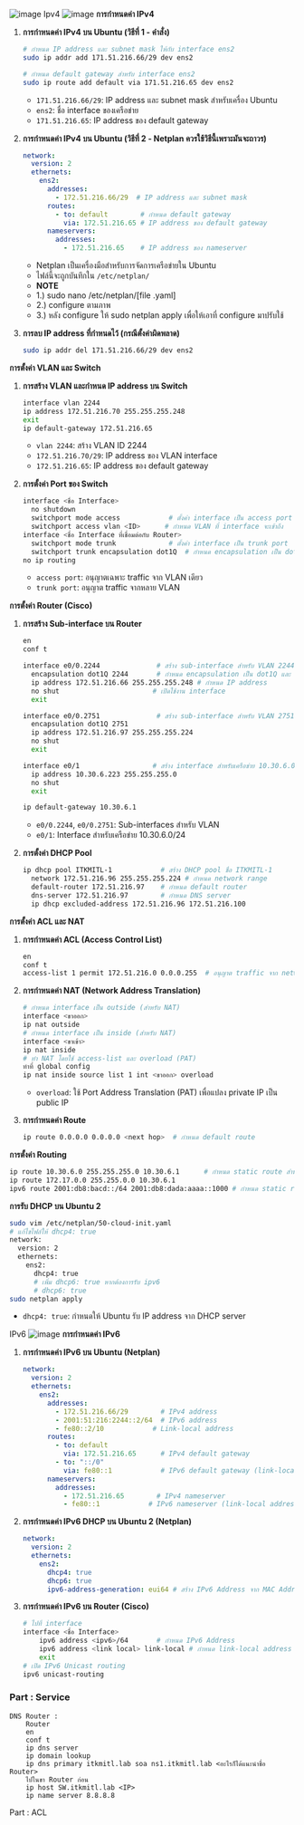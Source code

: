 ![image](https://github.com/user-attachments/assets/0376cf79-3628-4a90-aebf-dc6fcb24b7aa)
Ipv4 ![image](https://github.com/user-attachments/assets/93dce1bd-385d-451c-9d57-7a01e7070cf4)
**การกำหนดค่า IPv4**

1.  **การกำหนดค่า IPv4 บน Ubuntu (วิธีที่ 1 - คำสั่ง)**

    ```bash
    # กำหนด IP address และ subnet mask ให้กับ interface ens2
    sudo ip addr add 171.51.216.66/29 dev ens2

    # กำหนด default gateway สำหรับ interface ens2
    sudo ip route add default via 171.51.216.65 dev ens2
    ```
    *   `171.51.216.66/29`: IP address และ subnet mask สำหรับเครื่อง Ubuntu
    *   `ens2`: ชื่อ interface ของเครือข่าย
    *   `171.51.216.65`: IP address ของ default gateway

2.  **การกำหนดค่า IPv4 บน Ubuntu (วิธีที่ 2 - Netplan ควรใช้วิธีนี้เพราะมันจะถาวร)**

    ```yaml
    network:
      version: 2
      ethernets:
        ens2:
          addresses:
            - 172.51.216.66/29  # IP address และ subnet mask
          routes:
            - to: default        # กำหนด default gateway
              via: 172.51.216.65 # IP address ของ default gateway
          nameservers:
            addresses:
              - 172.51.216.65    # IP address ของ nameserver
    ```
    *   Netplan เป็นเครื่องมือสำหรับการจัดการเครือข่ายใน Ubuntu
    *   ไฟล์นี้จะถูกบันทึกใน `/etc/netplan/`
    *   ****NOTE****
    *   1.) sudo nano /etc/netplan/[file .yaml]
    *   2.) configure ตามภาพ
    *   3.) หลัง configure ให้ sudo netplan apply เพื่อให้เอาที่ configure มาปรับใช้ 

3.  **การลบ IP address ที่กำหนดไว้ (กรณีตั้งค่าผิดพลาด)**

    ```bash
    sudo ip addr del 171.51.216.66/29 dev ens2
    ```

**การตั้งค่า VLAN และ Switch**

1.  **การสร้าง VLAN และกำหนด IP address บน Switch**

    ```bash
    interface vlan 2244
    ip address 172.51.216.70 255.255.255.248
    exit
    ip default-gateway 172.51.216.65
    ```
    *   `vlan 2244`: สร้าง VLAN ID 2244
    *   `172.51.216.70/29`: IP address ของ VLAN interface
    *   `172.51.216.65`: IP address ของ default gateway

2.  **การตั้งค่า Port ของ Switch**

    ```bash
    interface <ชื่อ Interface>
      no shutdown
      switchport mode access            # ตั้งค่า interface เป็น access port
      switchport access vlan <ID>      # กำหนด VLAN ที่ interface จะเข้าถึง
    interface <ชื่อ Interface ที่เชื่อมต่อกับ Router>
      switchport mode trunk             # ตั้งค่า interface เป็น trunk port
      switchport trunk encapsulation dot1Q  # กำหนด encapsulation เป็น dot1Q
    no ip routing
    ```
    *   `access port`: อนุญาตเฉพาะ traffic จาก VLAN เดียว
    *   `trunk port`: อนุญาต traffic จากหลาย VLAN

**การตั้งค่า Router (Cisco)**

1.  **การสร้าง Sub-interface บน Router**

    ```bash
    en
    conf t

    interface e0/0.2244              # สร้าง sub-interface สำหรับ VLAN 2244
      encapsulation dot1Q 2244       # กำหนด encapsulation เป็น dot1Q และ VLAN ID
      ip address 172.51.216.66 255.255.255.248 # กำหนด IP address
      no shut                       # เปิดใช้งาน interface
      exit

    interface e0/0.2751              # สร้าง sub-interface สำหรับ VLAN 2751
      encapsulation dot1Q 2751
      ip address 172.51.216.97 255.255.255.224
      no shut
      exit

    interface e0/1                  # สร้าง interface สำหรับเครือข่าย 10.30.6.0/24
      ip address 10.30.6.223 255.255.255.0
      no shut
      exit

    ip default-gateway 10.30.6.1
    ```
    *   `e0/0.2244`, `e0/0.2751`: Sub-interfaces สำหรับ VLAN
    *   `e0/1`: Interface สำหรับเครือข่าย 10.30.6.0/24

2.  **การตั้งค่า DHCP Pool**

    ```bash
    ip dhcp pool ITKMITL-1            # สร้าง DHCP pool ชื่อ ITKMITL-1
      network 172.51.216.96 255.255.255.224 # กำหนด network range
      default-router 172.51.216.97    # กำหนด default router
      dns-server 172.51.216.97        # กำหนด DNS server
      ip dhcp excluded-address 172.51.216.96 172.51.216.100
    ```

**การตั้งค่า ACL และ NAT**

1.  **การกำหนดค่า ACL (Access Control List)**

    ```bash
    en
    conf t
    access-list 1 permit 172.51.216.0 0.0.0.255  # อนุญาต traffic จาก network 172.51.216.0/24
    ```
2.  **การกำหนดค่า NAT (Network Address Translation)**

    ```bash
    # กำหนด interface เป็น outside (สำหรับ NAT)
    interface <ขาออก>
    ip nat outside
    # กำหนด interface เป็น inside (สำหรับ NAT)
    interface <ขาเข้า>
    ip nat inside
    # ทำ NAT โดยใช้ access-list และ overload (PAT)
    ทำที่ global config
    ip nat inside source list 1 int <ขาออก> overload
    ```
    *   `overload`: ใช้ Port Address Translation (PAT) เพื่อแปลง private IP เป็น public IP

3.  **การกำหนดค่า Route**

    ```bash
    ip route 0.0.0.0 0.0.0.0 <next hop>  # กำหนด default route
    ```

**การตั้งค่า Routing**

```bash
ip route 10.30.6.0 255.255.255.0 10.30.6.1      # กำหนด static route สำหรับเครือข่าย 10.30.6.0/24
ip route 172.17.0.0 255.255.0.0 10.30.6.1
ipv6 route 2001:db8:bacd::/64 2001:db8:dada:aaaa::1000 # กำหนด static route สำหรับ IPv6
```

**การรับ DHCP บน Ubuntu 2**

```bash
sudo vim /etc/netplan/50-cloud-init.yaml
# แก้ไขไฟล์ให้ dhcp4: true
network:
  version: 2
  ethernets:
    ens2:
      dhcp4: true
      # เพิ่ม dhcp6: true หากต้องการรับ ipv6
      # dhcp6: true
sudo netplan apply
```
*  `dhcp4: true`: กำหนดให้ Ubuntu รับ IP address จาก DHCP server

IPv6 ![image](https://github.com/user-attachments/assets/e78a762a-8dff-48e8-a7d7-c62eafea1cb0)
**การกำหนดค่า IPv6**

1.  **การกำหนดค่า IPv6 บน Ubuntu (Netplan)**

    ```yaml
    network:
      version: 2
      ethernets:
        ens2:
          addresses:
            - 172.51.216.66/29        # IPv4 address
            - 2001:51:216:2244::2/64  # IPv6 address
            - fe80::2/10            # Link-local address
          routes:
            - to: default
              via: 172.51.216.65      # IPv4 default gateway
            - to: "::/0"
              via: fe80::1            # IPv6 default gateway (link-local address)
          nameservers:
            addresses:
              - 172.51.216.65        # IPv4 nameserver
              - fe80::1            # IPv6 nameserver (link-local address)
    ```
2.  **การกำหนดค่า IPv6 DHCP บน Ubuntu 2 (Netplan)**

    ```yaml
    network:
      version: 2
      ethernets:
        ens2:
          dhcp4: true
          dhcp6: true
          ipv6-address-generation: eui64 # สร้าง IPv6 Address จาก MAC Address
    ```
3.  **การกำหนดค่า IPv6 บน Router (Cisco)**
    ```bash
    # ไปที่ interface
    interface <ชื่อ Interface>
        ipv6 address <ipv6>/64       # กำหนด IPv6 Address
        ipv6 address <link local> link-local # กำหนด link-local address
        exit
    # เปิด IPv6 Unicast routing
    ipv6 unicast-routing
    ```
### Part : Service
    DNS Router : 
        Router
        en
        conf t
        ip dns server
        ip domain lookup
        ip dns primary itkmitl.lab soa ns1.itkmitl.lab <อะไรก็ได้แนะนำชื่อ Router>
        ไปในขา Router ก่อน
        ip host SW.itkmitl.lab <IP>
        ip name server 8.8.8.8

Part : ACL
 
